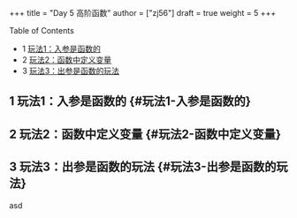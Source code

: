 +++
title = "Day 5 高阶函数"
author = ["zj56"]
draft = true
weight = 5
+++

<div class="ox-hugo-toc toc has-section-numbers">

<div class="heading">Table of Contents</div>

- <span class="section-num">1</span> [玩法1：入参是函数的](#玩法1-入参是函数的)
- <span class="section-num">2</span> [玩法2：函数中定义变量](#玩法2-函数中定义变量)
- <span class="section-num">3</span> [玩法3：出参是函数的玩法](#玩法3-出参是函数的玩法)

</div>
<!--endtoc-->


## <span class="section-num">1</span> 玩法1：入参是函数的 {#玩法1-入参是函数的}


## <span class="section-num">2</span> 玩法2：函数中定义变量 {#玩法2-函数中定义变量}


## <span class="section-num">3</span> 玩法3：出参是函数的玩法 {#玩法3-出参是函数的玩法}

asd
